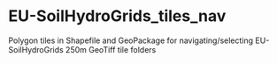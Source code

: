 # EU-SoilHydroGrids_tiles_nav
Polygon tiles in Shapefile and GeoPackage for navigating/selecting EU-SoilHydroGrids 250m GeoTiff tile folders
